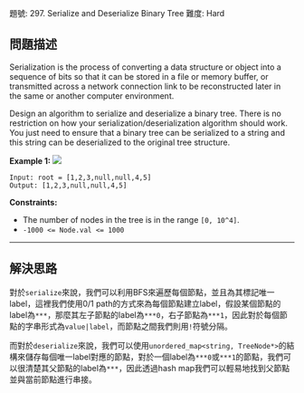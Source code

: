題號: 297. Serialize and Deserialize Binary Tree
難度: Hard

## 問題描述
Serialization is the process of converting a data structure or object into a sequence of bits so that it can be stored in a file or memory buffer, or transmitted across a network connection link to be reconstructed later in the same or another computer environment.

Design an algorithm to serialize and deserialize a binary tree. There is no restriction on how your serialization/deserialization algorithm should work. You just need to ensure that a binary tree can be serialized to a string and this string can be deserialized to the original tree structure.

**Example 1:**
![](https://i.imgur.com/kmOl2b0.png)
```
Input: root = [1,2,3,null,null,4,5]
Output: [1,2,3,null,null,4,5]
```

**Constraints:**

- The number of nodes in the tree is in the range `[0, 10^4]`.
- `-1000 <= Node.val <= 1000`

---
## 解決思路
對於`serialize`來說，我們可以利用BFS來遍歷每個節點，並且為其標記唯一label，這裡我們使用0/1 path的方式來為每個節點建立label，假設某個節點的label為`***`，那麼其左子節點的label為`***0`，右子節點為`***1`，因此對於每個節點的字串形式為`value|label`，而節點之間我們則用`!`符號分隔。

而對於`deserialize`來說，我們可以使用`unordered_map<string, TreeNode*>`的結構來儲存每個唯一label對應的節點，對於一個label為`***0`或`***1`的節點，我們可以很清楚其父節點的label為`***`，因此透過hash map我們可以輕易地找到父節點並與當前節點進行串接。